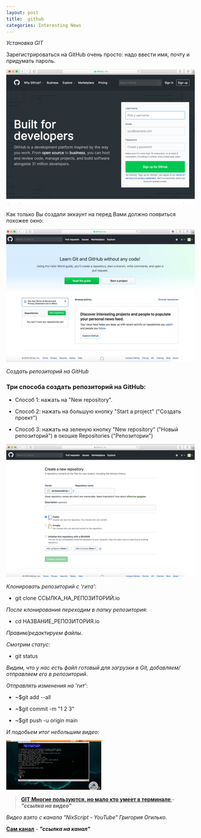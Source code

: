 ```yaml
---
layout: post
title:  github
categories: Interesting News
---
```

*Установка GIT*

Зарегистрироваться на GitHub очень просто: надо ввести имя, почту и придумать пароль.

![](/image/my_image/reg_git.png)

Как только Вы создали эккаунт на перед Вами должно появиться похожее окно:

![](/image/my_image/learn.jpg)

*Создать репозиторий на GitHub*

### Три способа создать репозиторий на GitHub:

- Cпособ 1:  нажать на "New repository".

- Способ 2: нажать на большую кнопку "Start a project" ("Создать проект")

- Способ 3: нажать на зеленую кнопку "New repository" ("Новый репозиторий") в окошке Repositories ("Репозитории")

![](/image/my_image/git.png)

*Клонировать репозиторий с 'гита'*:

- git clone ССЫЛКА_НА_РЕПОЗИТОРИЙ.io

*После клонирования переходим в папку репозитория*:

- cd НАЗВАНИЕ_РЕПОЗИТОРИЯ.io

*Правим/редактируем файлы*.

*Смотрим статус*:

- git status

*Видим, что у нас есть файл готовый для загрузки в Git, добавляем/отправляем его в репозиторий*.

*Отправлять изменения на 'гит'*:

- ~$git add --all

- ~$git commit -m "1 2 3"

- ~$git push -u origin main

*И подобьем итог небольшим видео*:

![](/image/for_video/git_in_terminal.jpg)
><a class="red" href="https://disk.yandex.ru/i/Cv2USZMR_E3V4A" 
> target="_blank" >**GIT Многие пользуются, но мало кто умеет в терминале** </a> -
>***"ссылка на видео"***

*Видео взято с канала  "NixScript - YouTube" Григория Огилько*.

[**Сам канал**](https://www.youtube.com/@NixScript/videos)  - ***"ссылка на канал"***

